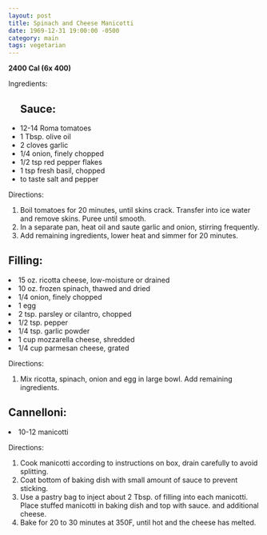 ```yaml
---
layout: post
title: Spinach and Cheese Manicotti
date: 1969-12-31 19:00:00 -0500
category: main
tags: vegetarian
---
```

<b>2400 Cal (6x 400)</b>
<p>Ingredients:</p><ul>
<h2>Sauce:</h2>
<li>12-14	Roma tomatoes</li>
<li>1 Tbsp.	olive oil</li>
<li>2 cloves	garlic</li>
<li>1/4	onion, finely chopped</li>
<li>1/2 tsp	red pepper flakes</li>
<li>1 tsp	fresh basil, chopped</li>
<li>to taste	salt and pepper</li>
</ul>
<p>Directions:</p>
<ol>
<li>Boil tomatoes for 20 minutes, until skins crack.  Transfer into ice water and remove skins.  Puree until smooth.</li>
<li>In a separate pan, heat oil and saute garlic and onion, stirring frequently.</li>
<li>Add remaining ingredients, lower heat and simmer for 20 minutes.</li>
</ol>
<h2>Filling:</h2>
<li>15 oz.	ricotta cheese, low-moisture or drained</li>
<li>10 oz.	frozen spinach, thawed and dried</li>
<li>1/4	onion, finely chopped</li>
<li>1	egg</li>
<li>2 tsp.	parsley or cilantro, chopped</li>
<li>1/2 tsp.	pepper</li>
<li>1/4 tsp.	garlic powder</li>
<li>1 cup	mozzarella cheese, shredded</li>
<li>1/4 cup	parmesan cheese, grated</li>
</ul>
<p>Directions:</p>
<ol>
<li>Mix ricotta, spinach, onion and egg in large bowl.  Add remaining ingredients.</li>
</ol>
<h2>Cannelloni:</h2>
<li>10-12	manicotti</li>
</ul>
<p>Directions:</p>
<ol>
<li>Cook manicotti according to instructions on box, drain carefully to avoid splitting.</li>
<li>Coat bottom of baking dish with small amount of sauce to prevent sticking.</li>
<li>Use a pastry bag to inject about 2 Tbsp. of filling into each manicotti.  Place stuffed manicotti in baking dish and top with sauce. and additional cheese.</li>
<li>Bake for 20 to 30 minutes at 350F, until hot and the cheese has melted.</li>
</ol>
